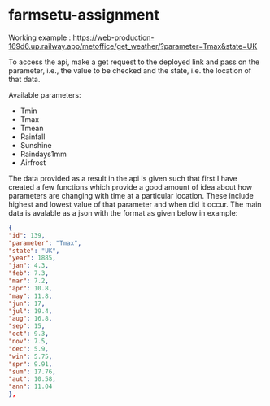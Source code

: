 # farmsetu-assignment

Working example : https://web-production-169d6.up.railway.app/metoffice/get_weather/?parameter=Tmax&state=UK

To access the api, make a get request to the deployed link and pass on the parameter, i.e., the value to be checked and the state, i.e. the location of that data.

Available parameters:

- Tmin
- Tmax
- Tmean
- Rainfall
- Sunshine
- Raindays1mm
- Airfrost

The data provided as a result in the api is given such that first I have created a few functions which provide a good amount of idea about how parameters are changing with time at a particular location.
These include highest and lowest value of that parameter and when did it occur.
The main data is avalable as a json with the format as given below in example:

```json
{
"id": 139,
"parameter": "Tmax",
"state": "UK",
"year": 1885,
"jan": 4.3,
"feb": 7.3,
"mar": 7.2,
"apr": 10.8,
"may": 11.8,
"jun": 17,
"jul": 19.4,
"aug": 16.8,
"sep": 15,
"oct": 9.3,
"nov": 7.5,
"dec": 5.9,
"win": 5.75,
"spr": 9.91,
"sum": 17.76,
"aut": 10.58,
"ann": 11.04
},
```
